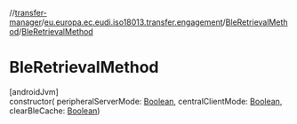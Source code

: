 //[transfer-manager](../../../index.md)/[eu.europa.ec.eudi.iso18013.transfer.engagement](../index.md)/[BleRetrievalMethod](index.md)/[BleRetrievalMethod](-ble-retrieval-method.md)

# BleRetrievalMethod

[androidJvm]\
constructor(
peripheralServerMode: [Boolean](https://kotlinlang.org/api/latest/jvm/stdlib/kotlin/-boolean/index.html),
centralClientMode: [Boolean](https://kotlinlang.org/api/latest/jvm/stdlib/kotlin/-boolean/index.html),
clearBleCache: [Boolean](https://kotlinlang.org/api/latest/jvm/stdlib/kotlin/-boolean/index.html))
